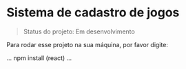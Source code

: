 <h1>Sistema de cadastro de jogos</h1>

> Status do projeto: Em desenvolvimento

Para rodar esse projeto na sua máquina, por favor digite:

...
npm install (react)
...
